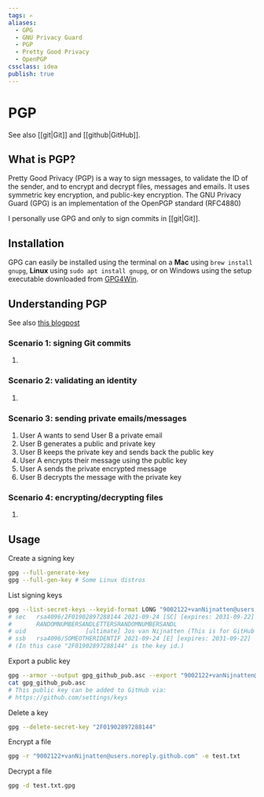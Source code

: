 ```yaml
---
tags: ✍️
aliases: 
  - GPG
  - GNU Privacy Guard
  - PGP
  - Pretty Good Privacy
  - OpenPGP
cssclass: idea
publish: true
---
```

# PGP
See also [[git|Git]] and [[github|GitHub]].

## What is PGP?
Pretty Good Privacy (PGP) is a way to sign messages, to validate the ID of the sender, and to encrypt and decrypt files, messages and emails. It uses symmetric key encryption, and public-key encryption. The GNU Privacy Guard (GPG) is an implementation of the OpenPGP standard (RFC4880) 

I personally use GPG and only to sign commits in [[git|Git]].

## Installation
GPG can easily be installed using the terminal on a **Mac** using  `brew install gnupg`, **Linux** using `sudo apt install gnupg`, or on Windows using the setup executable downloaded from [GPG4Win](https://gpg4win.org/download.html).

## Understanding PGP
See also [this blogpost](https://www.varonis.com/blog/pgp-encryption)

### Scenario 1: signing Git commits
1. 

### Scenario 2: validating an identity
1.

### Scenario 3: sending private emails/messages
1. User A wants to send User B a private email
2. User B generates a public and private key
3. User B keeps the private key and sends back the public key
4. User A encrypts their message using the public key
5. User A sends the private encrypted message
6. User B decrypts the message with the private key

### Scenario 4: encrypting/decrypting files
1. 

## Usage
Create a signing key
```BASH
gpg --full-generate-key
gpg --full-gen-key # Some Linux distros
```

List signing keys
```BASH
gpg --list-secret-keys --keyid-format LONG "9002122+vanNijnatten@users.noreply.github.com"
# sec   rsa4096/2F01902897288144 2021-09-24 [SC] [expires: 2031-09-22]
#       RANDOMNUMBERSANDLETTERSRANDOMNUMBERSANDL
# uid                 [ultimate] Jos van Nijnatten (This is for GitHub only.) 9002122+vanNijnatten@users.noreply.github.com
# ssb   rsa4096/SOMEOTHERIDENTIF 2021-09-24 [E] [expires: 2031-09-22]
# (In this case "2F01902897288144" is the key id.)
```

Export a public key
```Bash
gpg --armor --output gpg_github_pub.asc --export "9002122+vanNijnatten@users.noreply.github.com"
cat gpg_github_pub.asc
# This public key can be added to GitHub via:
# https://github.com/settings/keys
```

Delete a key
```BASH
gpg --delete-secret-key "2F01902897288144"
```

Encrypt a file
```Bash
gpg -r "9002122+vanNijnatten@users.noreply.github.com" -e test.txt
```

Decrypt a file
```Bash
gpg -d test.txt.gpg
```
